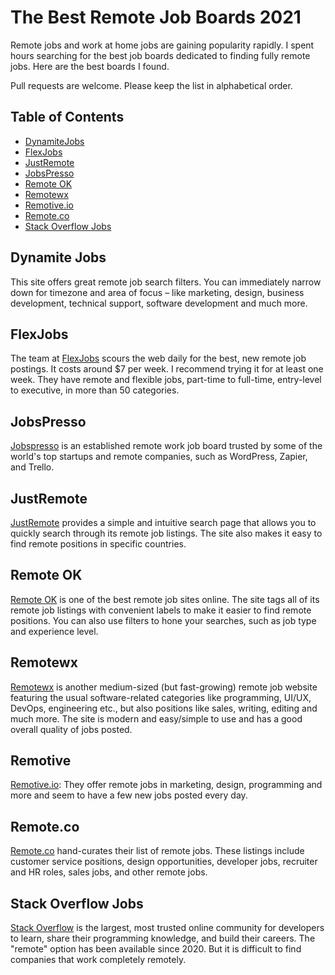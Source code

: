 # The Best Remote Job Boards 2021

Remote jobs and work at home jobs are gaining popularity rapidly. I spent hours searching for the best job boards dedicated to finding fully remote jobs. Here are the best boards I found.

Pull requests are welcome. Please keep the list in alphabetical order.


## Table of Contents

- [DynamiteJobs](#dynamite-jobs)
- [FlexJobs](#flexjobs)
- [JustRemote](#justremote)
- [JobsPresso](#jobspresso)
- [Remote OK](#remote-ok)
- [Remotewx](#remotewx)
- [Remotive.io](#remotive)
- [Remote.co](#remoteco)
- [Stack Overflow Jobs](#stack-overflow-jobs)

## Dynamite Jobs
This site offers great remote job search filters. You can immediately narrow down for timezone and area of focus – like marketing, design, business development, technical support, software development and much more.

## FlexJobs
The team at [FlexJobs](https://flexjobs.com) scours the web daily for the best, new remote job postings. It costs around $7 per week. I recommend trying it for at least one week. They have remote and flexible jobs, part-time to full-time, entry-level to executive, in more than 50 categories.

## JobsPresso
[Jobspresso](https://jobspresso.co) is an established remote work job board trusted by some of the world's top startups and remote companies, such as WordPress, Zapier, and Trello.

## JustRemote
[JustRemote](https://justremote.co) provides a simple and intuitive search page that allows you to quickly search through its remote job listings. The site also makes it easy to find remote positions in specific countries.

## Remote OK
[Remote OK](https://remoteok.io) is one of the best remote job sites online. The site tags all of its remote job listings with convenient labels to make it easier to find remote positions. You can also use filters to hone your searches, such as job type and experience level.

## Remotewx
[Remotewx](https://remotewx.com) is another medium-sized (but fast-growing) remote job website featuring the usual software-related categories like programming, UI/UX, DevOps, engineering etc., but also positions like sales, writing, editing and much more. The site is modern and easy/simple to use and has a good overall quality of jobs posted.


## Remotive
[Remotive.io](https://remotive.io): They offer remote jobs in marketing, design, programming and more and seem to have a few new jobs posted every day.

## Remote.co
[Remote.co](https://remote.co) hand-curates their list of remote jobs. These listings include customer service positions, design opportunities, developer jobs, recruiter and HR roles, sales jobs, and other remote jobs.

## Stack Overflow Jobs
[Stack Overflow](https://stackoverflow.com/jobs/remote-developer-jobs) is the largest, most trusted online community for developers to learn, share their programming knowledge, and build their careers.
The "remote" option has been available since 2020. But it is difficult to find companies that work completely remotely.
